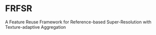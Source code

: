 # FRFSR
A Feature Reuse Framework for Reference-based Super-Resolution with Texture-adaptive Aggregation
